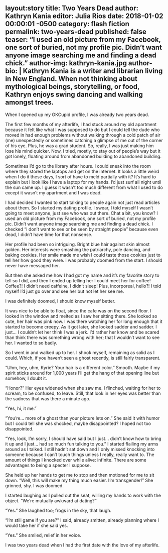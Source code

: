 layout:story
title: Two Years Dead
author: Kathryn Kania
editor: Julia Rios
date: 2018-01-02 00:00:01 -0500
category: flash fiction
permalink: two-years-dead
published: false
teaser: “I used an old picture from my Facebook, one sort of buried, not my profile pic. Didn’t want anyone image searching me and finding a dead chick.”
author-img: kathryn-kania.jpg
author-bio: |
Kathryn Kania is a writer and librarian living in New England. When not thinking about mythological beings, storytelling, or food, Kathryn enjoys swing dancing and walking amongst trees.  
----

When I opened up my OKCupid profile, I was already two years dead.
 
The first few months of my afterlife, I had stuck around my old apartment because it felt like what I was supposed to do but I could tell the dude who moved in had enough problems without walking through a cold patch of air (me) unexpectedly or sometimes catching a glimpse of me out of the corner of his eye. Plus, he was a grad student. So, really, I was just making him lose his mind quicker. Now, I tried, mostly, to stay out of people’s way but it got lonely, floating around from abandoned building to abandoned building.

Sometimes I’d go to the library after hours. I could sneak into the room where they stored the laptops and get on the internet. It looks a little weird when I do it these days, I sort of have to meld partially with it? It’s hard to explain but I look like I have a laptop for my hands. I’d just surf all night until the sun came up. I guess it wasn’t too much different from what I used to do except it wasn’t my apartment and I was dead.

I had decided I wanted to start talking to people again not just read articles about them. So I started my dating profile. I swear, I told myself I wasn’t going to meet anyone, just see who was out there. Chat a bit, you know? I used an old picture from my Facebook, one sort of buried, not my profile pic. Didn’t want anyone image searching me and finding a dead chick. I checked “I don’t want to see or be seen by straight people” because even dead, I didn’t have time for that nonsense.

Her profile had been so intriguing. Bright blue hair against skin almost golden. Her interests were smashing the patriarchy, pole dancing, and baking cookies. Her smile made me wish I could taste those cookies just to tell her how good they were. I was probably doomed from the start. I should never have messaged her.

But then she asked me how I had got my name and it’s my favorite story to tell so I did, and then I ended up telling her I could meet her for coffee! Coffee?! I didn’t need caffeine, I didn’t sleep! Plus, incorporeal, hello?! I told myself I’d just go over and see her but not let her see me.

I was definitely doomed, I should know myself better.

It was nice to be able to float, since the cafe was on the second floor. I looked in the window and melted as I saw her sitting there. She looked so cute, her hair was pink now. I was there watching her for long enough that it started to become creepy. As it got later, she looked sadder and sadder. I just… I couldn’t let her think I was a jerk. I’d rather her know and be scared than think there was something wrong with her; that I wouldn’t want to see her. I wanted to so badly.

So I went in and walked up to her. I shook myself, remaining as solid as I could. Which, if you haven’t seen a ghost recently, is still fairly transparent.

“Uhm, hey, uhm, Kyrie? Your hair is a different color.” Smooth. Maybe if my spirit sticks around for 1,000 years I’ll get the hang of that opening line but somehow, I doubt it.

“Honor?” Her eyes widened when she saw me. I flinched, waiting for her to scream, to be confused, to leave. Still, that look in her eyes was better than the sadness that was there a minute ago.

“Yes, hi, it me.”

“You’re… more of a ghost than your picture lets on.” She said it with humor but I could tell she was shocked, maybe disappointed? I hoped not too disappointed.

“Yes, look, I’m sorry, I should have said but I just… didn’t know how to bring it up and I just… had so much fun talking to you.” I started flailing my arms around as I talked. I still hadn’t sat down and I only missed knocking into someone because I can’t touch things unless I really, really want to. The amount of things I knocked over while alive: infinite. There are some advantages to being a specter I suppose.

She held up her hands to get me to stop and then motioned for me to sit down. “Well, this will make my thing much easier. I’m transgender!” She grinned, shy. I was doomed.

I started laughing as I pulled out the seat, willing my hands to work with the object. “We’re mutually awkward at dating?”

“Yes.” She laughed too; frogs in the sky, that laugh.

“I’m still game if you are?” I said, already smitten, already planning where I would take her if she said yes.

“Yes.” She smiled, relief in her voice.

I was two years dead when I had the first date with the love of my afterlife.
